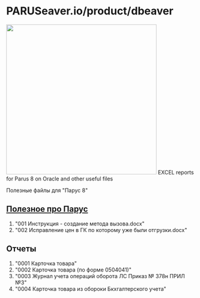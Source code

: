 # PARUSeaver.io/product/dbeaver
<img src="https://github.com/Ogorodetskiy/PARUS/tree/main/IMG/Parus8.png" width="400"/>
EXCEL reports for Parus 8 on Oracle and other useful files <br>


Полезные файлы для "Парус 8"

##  <a href="https://github.com/Ogorodetskiy/PARUS/tree/main/DOCS">Полезное про Парус</a>

1. "001 Инструкция - создание метода вызова.docx" 
2. "002 Исправление цен в ГК по которому уже были отгрузки.docx" 

##  Отчеты

1. "0001 Карточка товара"
2. "0002 Карточка товара (по форме 0504041)"  
3. "0003 Журнал учета операций оборота ЛС  Приказ № 378н ПРИЛ №3"
4. "0004 Карточка товара из обороки Бкхгалтерского учета"



